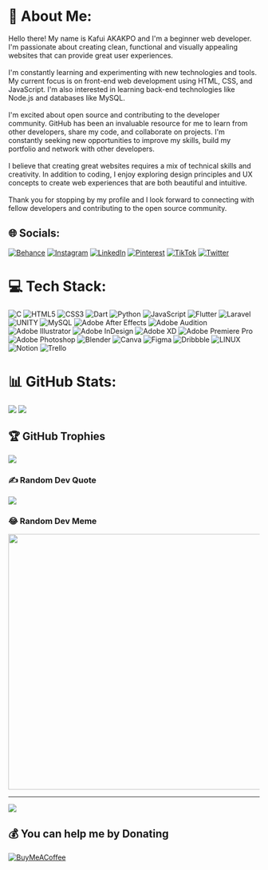 # 💫 About Me:
Hello there! My name is Kafui AKAKPO and I'm a beginner web developer. I'm passionate about creating clean, functional and visually appealing websites that can provide great user experiences.<br><br>I'm constantly learning and experimenting with new technologies and tools. My current focus is on front-end web development using HTML, CSS, and JavaScript. I'm also interested in learning back-end technologies like Node.js and databases like MySQL.<br><br>I'm excited about open source and contributing to the developer community. GitHub has been an invaluable resource for me to learn from other developers, share my code, and collaborate on projects. I'm constantly seeking new opportunities to improve my skills, build my portfolio and network with other developers.<br><br>I believe that creating great websites requires a mix of technical skills and creativity. In addition to coding, I enjoy exploring design principles and UX concepts to create web experiences that are both beautiful and intuitive.<br><br>Thank you for stopping by my profile and I look forward to connecting with fellow developers and contributing to the open source community.


## 🌐 Socials:
[![Behance](https://img.shields.io/badge/Behance-1769ff?logo=behance&logoColor=white)](https://behance.net/kafuiakakpo1) [![Instagram](https://img.shields.io/badge/Instagram-%23E4405F.svg?logo=Instagram&logoColor=white)](https://instagram.com/not_a_disco_ball) [![LinkedIn](https://img.shields.io/badge/LinkedIn-%230077B5.svg?logo=linkedin&logoColor=white)](https://linkedin.com/in/kafuiakakpo) [![Pinterest](https://img.shields.io/badge/Pinterest-%23E60023.svg?logo=Pinterest&logoColor=white)](https://pinterest.com/akakpoariane) [![TikTok](https://img.shields.io/badge/TikTok-%23000000.svg?logo=TikTok&logoColor=white)](https://tiktok.com/@kafuiakp) [![Twitter](https://img.shields.io/badge/Twitter-%231DA1F2.svg?logo=Twitter&logoColor=white)](https://twitter.com/kaaka945) 

# 💻 Tech Stack:
![C](https://img.shields.io/badge/c-%2300599C.svg?style=for-the-badge&logo=c&logoColor=white) ![HTML5](https://img.shields.io/badge/html5-%23E34F26.svg?style=for-the-badge&logo=html5&logoColor=white) ![CSS3](https://img.shields.io/badge/css3-%231572B6.svg?style=for-the-badge&logo=css3&logoColor=white) ![Dart](https://img.shields.io/badge/dart-%230175C2.svg?style=for-the-badge&logo=dart&logoColor=white) ![Python](https://img.shields.io/badge/python-3670A0?style=for-the-badge&logo=python&logoColor=ffdd54) ![JavaScript](https://img.shields.io/badge/javascript-%23323330.svg?style=for-the-badge&logo=javascript&logoColor=%23F7DF1E) ![Flutter](https://img.shields.io/badge/Flutter-%2302569B.svg?style=for-the-badge&logo=Flutter&logoColor=white) ![Laravel](https://img.shields.io/badge/laravel-%23FF2D20.svg?style=for-the-badge&logo=laravel&logoColor=white) ![UNITY](https://img.shields.io/badge/Unity-%2320232a.svg?style=for-the-badge&logo=unity&logoColor=white) ![MySQL](https://img.shields.io/badge/mysql-%2300f.svg?style=for-the-badge&logo=mysql&logoColor=white) ![Adobe After Effects](https://img.shields.io/badge/Adobe%20After%20Effects-9999FF.svg?style=for-the-badge&logo=Adobe%20After%20Effects&logoColor=white) ![Adobe Audition](https://img.shields.io/badge/Adobe%20Audition-9999FF.svg?style=for-the-badge&logo=Adobe%20Audition&logoColor=white) ![Adobe Illustrator](https://img.shields.io/badge/adobeillustrator-%23FF9A00.svg?style=for-the-badge&logo=adobeillustrator&logoColor=white) ![Adobe InDesign](https://img.shields.io/badge/Adobe%20InDesign-49021F?style=for-the-badge&logo=adobeindesign&logoColor=white) ![Adobe XD](https://img.shields.io/badge/Adobe%20XD-470137?style=for-the-badge&logo=Adobe%20XD&logoColor=#FF61F6) ![Adobe Premiere Pro](https://img.shields.io/badge/Adobe%20Premiere%20Pro-9999FF.svg?style=for-the-badge&logo=Adobe%20Premiere%20Pro&logoColor=white) ![Adobe Photoshop](https://img.shields.io/badge/adobephotoshop-%2331A8FF.svg?style=for-the-badge&logo=adobephotoshop&logoColor=white) ![Blender](https://img.shields.io/badge/blender-%23F5792A.svg?style=for-the-badge&logo=blender&logoColor=white) ![Canva](https://img.shields.io/badge/Canva-%2300C4CC.svg?style=for-the-badge&logo=Canva&logoColor=white) 	![Figma](https://img.shields.io/badge/figma-%23F24E1E.svg?style=for-the-badge&logo=figma&logoColor=white) ![Dribbble](https://img.shields.io/badge/Dribbble-EA4C89?style=for-the-badge&logo=dribbble&logoColor=white) ![LINUX](https://img.shields.io/badge/Linux-FCC624?style=for-the-badge&logo=linux&logoColor=black) ![Notion](https://img.shields.io/badge/Notion-%23000000.svg?style=for-the-badge&logo=notion&logoColor=white) ![Trello](https://img.shields.io/badge/Trello-%23026AA7.svg?style=for-the-badge&logo=Trello&logoColor=white)
# 📊 GitHub Stats:
![](https://streak-stats.demolab.com/?user=graciari2000&theme=monokai)
![](https://github-readme-stats.vercel.app/api?username=graciari2000&theme=dark&hide_border=true&include_all_commits=true&count_private=true)<br/>


## 🏆 GitHub Trophies
![](https://github-profile-trophy.vercel.app/?username=graciari2000&theme=monokai&no-frame=false&no-bg=false&margin-w=4)

### ✍️ Random Dev Quote
![](https://quotes-github-readme.vercel.app/api?type=vetical&theme=radical)

### 😂 Random Dev Meme
<img src="https://random-memer.herokuapp.com/" width="512px"/>

---
[![](https://visitcount.itsvg.in/api?id=graciari2000&icon=8&color=0)](https://visitcount.itsvg.in)

  ## 💰 You can help me by Donating
  [![BuyMeACoffee](https://img.shields.io/badge/Buy%20Me%20a%20Coffee-ffdd00?style=for-the-badge&logo=buy-me-a-coffee&logoColor=black)](https://buymeacoffee.com/kafuiakp) 

  
<!-- Proudly created with GPRM ( https://gprm.itsvg.in ) -->

<!---
graciari2000/graciari2000 is a ✨ special ✨ repository because its `README.md` (this file) appears on your GitHub profile.
You can click the Preview link to take a look at your changes.
--->
